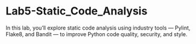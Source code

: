 # Lab5-Static_Code_Analysis
In this lab, you’ll explore static code analysis using industry tools — Pylint, Flake8, and Bandit — to improve Python code quality, security, and style.
